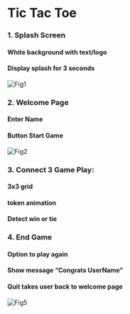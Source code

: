 # Tic Tac Toe
### 1. Splash Screen 
#### White background with text/logo 
#### Display splash for 3 seconds
![Fig1](https://github.com/JiheeRhou/MemoryGame_Android/assets/113075825/e6b644fa-03ad-49ee-97a1-80876e1a939c)
### 2. Welcome Page 
#### Enter Name 
#### Button Start Game 
![Fig2](https://github.com/JiheeRhou/MemoryGame_Android/assets/113075825/bd035308-66db-4ba5-b242-5a0124cddbee)
### 3. Connect 3 Game Play: 
#### 3x3 grid 
#### token animation 
#### Detect win or tie 
### 4. End Game
#### Option to play again 
#### Show message “Congrats UserName” 
#### Quit takes user back to welcome page
![Fig5](https://github.com/JiheeRhou/MemoryGame_Android/assets/113075825/9c39bebe-65e1-409b-aec2-e4a0aa0267ee)
